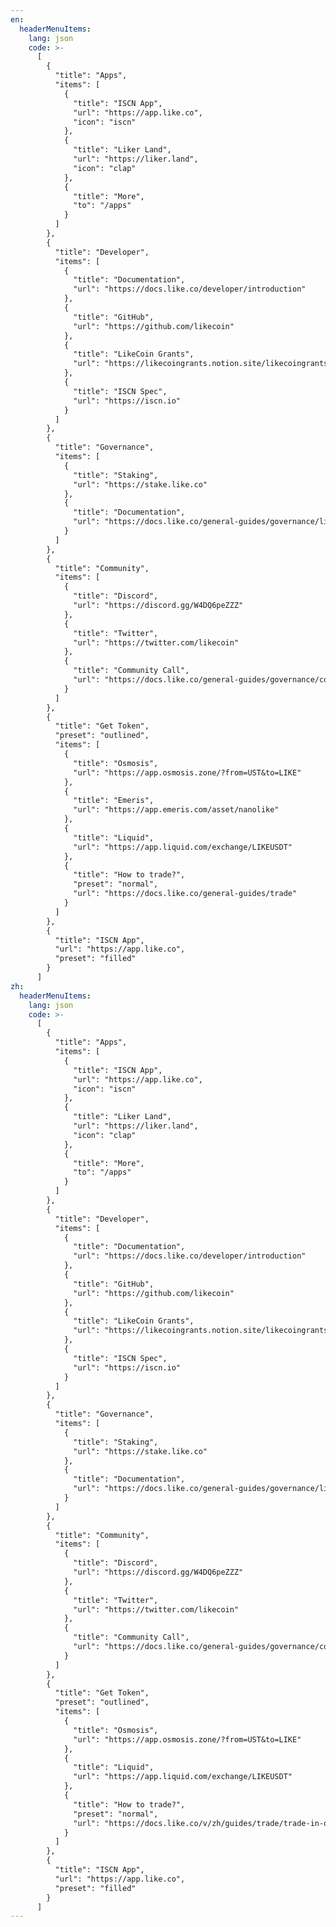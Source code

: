 ```yaml
---
en:
  headerMenuItems:
    lang: json
    code: >-
      [
        {
          "title": "Apps",
          "items": [
            {
              "title": "ISCN App",
              "url": "https://app.like.co",
              "icon": "iscn"
            },
            {
              "title": "Liker Land",
              "url": "https://liker.land",
              "icon": "clap"
            },
            {
              "title": "More",
              "to": "/apps"
            }
          ]
        },
        {
          "title": "Developer",
          "items": [
            {
              "title": "Documentation",
              "url": "https://docs.like.co/developer/introduction"
            },
            {
              "title": "GitHub",
              "url": "https://github.com/likecoin"
            },
            {
              "title": "LikeCoin Grants",
              "url": "https://likecoingrants.notion.site/likecoingrants/MainPage-32d790bb3d3b4b6ea9832dc0fe8bda62"
            },
            {
              "title": "ISCN Spec",
              "url": "https://iscn.io"
            }
          ]
        },
        {
          "title": "Governance",
          "items": [
            {
              "title": "Staking",
              "url": "https://stake.like.co"
            },
            {
              "title": "Documentation",
              "url": "https://docs.like.co/general-guides/governance/liquid-democracy"
            }
          ]
        },
        {
          "title": "Community",
          "items": [
            {
              "title": "Discord",
              "url": "https://discord.gg/W4DQ6peZZZ"
            },
            {
              "title": "Twitter",
              "url": "https://twitter.com/likecoin"
            },
            {
              "title": "Community Call",
              "url": "https://docs.like.co/general-guides/governance/community-call"
            }
          ]
        },
        {
          "title": "Get Token",
          "preset": "outlined",
          "items": [
            {
              "title": "Osmosis",
              "url": "https://app.osmosis.zone/?from=UST&to=LIKE"
            },
            {
              "title": "Emeris",
              "url": "https://app.emeris.com/asset/nanolike"
            },
            {
              "title": "Liquid",
              "url": "https://app.liquid.com/exchange/LIKEUSDT"
            },
            {
              "title": "How to trade?",
              "preset": "normal",
              "url": "https://docs.like.co/general-guides/trade"
            }
          ]
        },
        {
          "title": "ISCN App",
          "url": "https://app.like.co",
          "preset": "filled"
        }
      ]
zh:
  headerMenuItems:
    lang: json
    code: >-
      [
        {
          "title": "Apps",
          "items": [
            {
              "title": "ISCN App",
              "url": "https://app.like.co",
              "icon": "iscn"
            },
            {
              "title": "Liker Land",
              "url": "https://liker.land",
              "icon": "clap"
            },
            {
              "title": "More",
              "to": "/apps"
            }
          ]
        },
        {
          "title": "Developer",
          "items": [
            {
              "title": "Documentation",
              "url": "https://docs.like.co/developer/introduction"
            },
            {
              "title": "GitHub",
              "url": "https://github.com/likecoin"
            },
            {
              "title": "LikeCoin Grants",
              "url": "https://likecoingrants.notion.site/likecoingrants/MainPage-32d790bb3d3b4b6ea9832dc0fe8bda62"
            },
            {
              "title": "ISCN Spec",
              "url": "https://iscn.io"
            }
          ]
        },
        {
          "title": "Governance",
          "items": [
            {
              "title": "Staking",
              "url": "https://stake.like.co"
            },
            {
              "title": "Documentation",
              "url": "https://docs.like.co/general-guides/governance/liquid-democracy"
            }
          ]
        },
        {
          "title": "Community",
          "items": [
            {
              "title": "Discord",
              "url": "https://discord.gg/W4DQ6peZZZ"
            },
            {
              "title": "Twitter",
              "url": "https://twitter.com/likecoin"
            },
            {
              "title": "Community Call",
              "url": "https://docs.like.co/general-guides/governance/community-call"
            }
          ]
        },
        {
          "title": "Get Token",
          "preset": "outlined",
          "items": [
            {
              "title": "Osmosis",
              "url": "https://app.osmosis.zone/?from=UST&to=LIKE"
            },
            {
              "title": "Liquid",
              "url": "https://app.liquid.com/exchange/LIKEUSDT"
            },
            {
              "title": "How to trade?",
              "preset": "normal",
              "url": "https://docs.like.co/v/zh/guides/trade/trade-in-osmosis"
            }
          ]
        },
        {
          "title": "ISCN App",
          "url": "https://app.like.co",
          "preset": "filled"
        }
      ]
---
```


